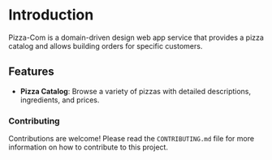 # Introduction

Pizza-Com is a domain-driven design web app service that provides a pizza catalog and allows building orders for specific customers.

## Features

- **Pizza Catalog**: Browse a variety of pizzas with detailed descriptions, ingredients, and prices.

### Contributing

Contributions are welcome! Please read the `CONTRIBUTING.md` file for more information on how to contribute to this project.